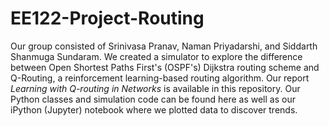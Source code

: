 # EE122-Project-Routing
Our group consisted of Srinivasa Pranav, Naman Priyadarshi, and Siddarth Shanmuga Sundaram.
We created a simulator to explore the difference between Open Shortest Paths First's (OSPF's) Dijkstra routing scheme and Q-Routing, a reinforcement learning-based routing algorithm.
Our report *Learning with Q-routing in Networks* is available in this repository.
Our Python classes and simulation code can be found here as well as our iPython (Jupyter) notebook where we plotted data to discover trends.
